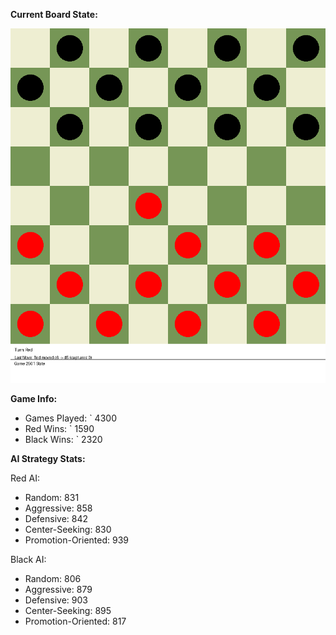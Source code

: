 
**Current Board State:**  
<!-- START_GIF -->
![Checkers Game](./checkers_game.gif)
<!-- END_GIF -->

**Game Info:**  
- Games Played: `<!-- GAMES_PLAYED --> 4300
- Red Wins: `<!-- RED_WINS --> 1590
- Black Wins: `<!-- BLACK_WINS --> 2320

<!-- AI_STATS -->
**AI Strategy Stats:**

Red AI:
- Random: 831
- Aggressive: 858
- Defensive: 842
- Center-Seeking: 830
- Promotion-Oriented: 939

Black AI:
- Random: 806
- Aggressive: 879
- Defensive: 903
- Center-Seeking: 895
- Promotion-Oriented: 817
